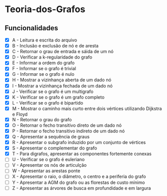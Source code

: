 ﻿# Teoria-dos-Grafos

## Funcionalidades

- [x] A - Leitura e escrita do arquivo
- [x] B - Inclusão e exclusão de nó e de aresta
- [x] C - Retornar o grau de entrada e sáida de um nó
- [x] D - Verificar a k-regularidade do grafo
- [x] E - Informar a ordem do grafo
- [x] F - Informar se o grafo é trivial
- [x] G - Informar se o grafo é nulo
- [x] H - Mostrar a vizinhança aberta de um dado nó
- [x] I - Mostrar a vizinhança fechada de um dado nó
- [x] J - Verificar se o grafo é um multigrafo
- [x] K - Verificar se o grafo é um grafo completo
- [x] L - Verificar se o grafo é bipartido
- [x] M - Mostrar o caminho mais curto entre dois vértices utilizando Dijkstra e Floyd
- [x] N - Retornar o grau do grafo
- [x] O - Retornar o fecho transitivo direto de um dado nó
- [x] P - Retornar o fecho transitivo indireto de um dado nó
- [x] Q - Apresentar a sequência de graus
- [x] R - Apresentar o subgrafo induzido por um conjunto de vértices
- [x] S - Apresentar o complementar do grafo
- [x] T - Para digrafos, apresentar as componentes fortemente conexas
- [ ] U - Verificar se o grafo é euleriano
- [ ] V - Apresentar os nós de articulção
- [ ] W - Apresentar as arestas ponte
- [ ] X - Apresentar o raio, o diâmetro, o centro e a periferia do grafo
- [ ] Y - Apresentar a AGM do grafo ou as florestas de custo mínimo
- [ ] Z - Apresentar as árvores de busca em profundidade e em largura
